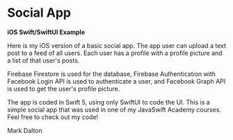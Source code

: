 # Social App
**iOS Swift/SwiftUI Example**

Here is my iOS version of a basic social app. The app user can upload a text post to a feed of all users. Each user has a profile with a profile picture and a list of that user's posts.

Firebase Firestore is used for the database, Firebase Authentication with Facebook Login API is used to authenticate a user, and Facebook Graph API is used to get the user's profile picture.

The app is coded in Swift 5, using only SwiftUI to code the UI. This is a simple social app that was used in one of my JavaSwift Academy courses. Feel free to check out my code!

Mark Dalton

